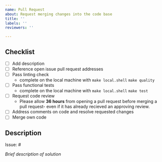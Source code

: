 ```yaml
---
name: Pull Request
about: Request merging changes into the code base
title: ''
labels: ''
reviewers: ''

---
```


## Checklist
- [ ] Add description
- [ ] Reference open issue pull request addresses
- [ ] Pass linting check
  - complete on the local machine with `make local.shell` `make quality`
- [ ] Pass functional tests
  - complete on the local machine with `make local.shell` `make test`
- [ ] Request code review
  - Please allow **36 hours** from opening a pull request before merging a pull request- even if it has already recieved an approving review.
- [ ] Address comments on code and resolve requested changes
- [ ] Merge own code

## Description
Issue: #

*Brief description of solution*